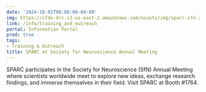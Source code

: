 ```yaml
---
date: '2024-10-02T00:00:00-04:00'
img: https://cfde-drc.s3.us-east-2.amazonaws.com/assets/img/sparc-sfn-2024.png
link: /info/training_and_outreach
portal: Information Portal
prod: true
tags:
- Training & Outreach
title: SPARC at Society for Neuroscience Annual Meeting
---
```

SPARC participates in the Society for Neuroscience (SfN) Annual Meeting where scientists worldwide meet to explore new ideas, exchange research findings, and immerse themselves in their field. Visit SPARC at Booth #1764.